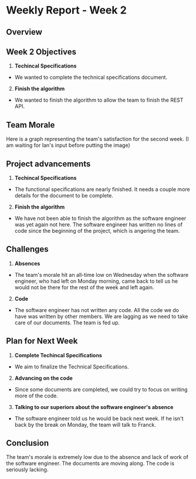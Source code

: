 # Weekly Report - Week 2

## Overview

## Week 2 Objectives

1. **Techincal Specifications**
 - We wanted to complete the technical specifications document.
2. **Finish the algorithm**
 - We wanted to finish the algorithm to allow the team to finish the REST API.

## Team Morale
Here is a graph representing the team's satisfaction for the second week. (I am waiting for Ian's input before putting the image)

## Project advancements

1. **Techincal Specifications**
 - The functional specifications are nearly finished. It needs a couple more details for the document to be complete.
2. **Finish the algorithm**
 - We have not been able to finish the algorithm as the software engineer was yet again not here. The software engineer has written no lines of code since the beginning of the project, which is angering the team.

## Challenges

1. **Absences**
 - The team's morale hit an all-time low on Wednesday when the software engineer, who had left on Monday morning, came back to tell us he would not be there for the rest of the week and left again.
2. **Code**
 - The software engineer has not written any code. All the code we do have was written by other members. We are lagging as we need to take care of our documents. The team is fed up.

## Plan for Next Week

1. **Complete Techincal Specifications**
 - We aim to finalize the Technical Specifications.
2. **Advancing on the code**
 - Since some documents are completed, we could try to focus on writing more of the code.
3. **Talking to our superiors about the software engineer's absence**
 - The software engineer told us he would be back next week. If he isn't back by the break on Monday, the team will talk to Franck.

## Conclusion

The team's morale is extremely low due to the absence and lack of work of the software engineer. The documents are moving along. The code is seriously lacking.